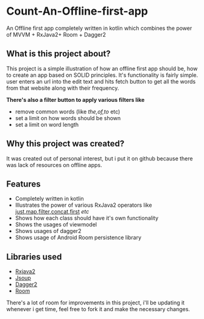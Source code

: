 # Count-An-Offline-first-app
An Offline first app completely written in kotlin which combines the power of  MVVM + RxJava2+ Room + Dagger2

## What is this project about?
This project is a simple illustration of how an offline first app should be, how to create an app based on SOLID principles.
It's functionality is fairly simple. user enters an url into the edit text and hits fetch button to get all the words from that website along with their frequency. 

**There's also a filter button to apply various filters like**   
- remove common words (like *the,of,to* etc)
- set a limit on how words should be shown
- set a limit on word length

## Why this project was created?
It was created out of personal interest, but i put it on github because there was lack of resources on offline apps.

## Features
- Completely written in kotlin
- Illustrates the power of various RxJava2 operators like [just](http://reactivex.io/documentation/operators/just.html),[map](http://reactivex.io/documentation/operators/map.html),[filter](http://reactivex.io/documentation/operators/filter.html),[concat](http://reactivex.io/documentation/operators/concat.html),[first](http://reactivex.io/documentation/operators/first.html) *etc*
- Shows how each class should have it's own functionality
- Shows the usages of viewmodel
- Shows usages of dagger2 
- Shows usage of Android Room persistence library

## Libraries used
- [Rxjava2](https://github.com/ReactiveX/RxJava)
- [Jsoup](https://github.com/jhy/jsoup)
- [Dagger2](https://github.com/google/dagger)
- [Room](https://developer.android.com/topic/libraries/architecture/room)

There's a lot of room for improvements in this project, i'll be updating it whenever i get time, feel free to fork it and make the necessary changes.
